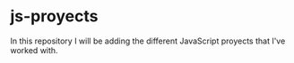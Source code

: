 # js-proyects
In this repository I will be adding the different JavaScript proyects that I've worked with.
